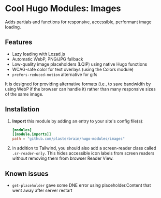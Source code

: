 # Cool Hugo Modules: Images
Adds partials and functions for responsive, accessible, performant image loading.

## Features
- Lazy loading with Lozad.js
- Automatic WebP, PNG/JPG fallback
- Low-quality image placeholders (LQIP) using native Hugo functions
- WCAG-safe color for text overlays (using the Colors module)
- `prefers-reduced-motion` alternative for gifs

It is designed for providing alternative formats (i.e., to save bandwidth by using WebP if the browser can handle it) rather than many responsive sizes of the same image.

## Installation
1. **Import** this module by adding an entry to your site's config file(s):
    ```toml
    [modules]
    [[module.imports]]
    path = "github.com/plasterbrain/hugo-modules/images"
    ```
1. In addition to Tailwind, you should also add a screen-reader class called `.sr-reader-only`. This hides accessible icon labels from screen readers *without* removing them from browser Reader View.

## Known issues
- `get-placeholder` gave some DNE error using placeholder.Content that went away after server restart
